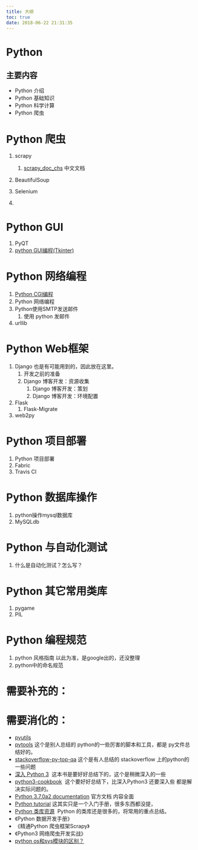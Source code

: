 ```yaml
---
title: 大纲
toc: true
date: 2018-06-22 21:31:35
---
```

# Python


## 主要内容

- Python 介绍
- Python 基础知识
- Python 科学计算
- Python 爬虫




# Python 爬虫

1. scrapy
   1. [scrapy_doc_chs](https://github.com/marchtea/scrapy_doc_chs) 中文文档

1. BeautifulSoup
2. Selenium
3.

# Python GUI

1. PyQT
2. [python GUI编程(Tkinter)](https://www.w3cschool.cn/python/python-gui-tkinter.html)



# Python 网络编程

1. [Python CGI编程](https://www.w3cschool.cn/python/python-cgi.html)
1. Python 网络编程
2. Python使用SMTP发送邮件
   1. 使用 python 发邮件
3. urllib


# Python Web框架

1. Django 也是有可能用到的，因此放在这里。
   1. 开发之前的准备
   2. Django 博客开发：资源收集
      1. Django 博客开发：策划
      2. Django 博客开发：环境配置
2. Flask
   1. Flask-Migrate
3. web2py




# Python 项目部署

1. Python 项目部署
2. Fabric
3. Travis CI


# Python 数据库操作

1. python操作mysql数据库
2. MySQLdb




# Python 与自动化测试

1. 什么是自动化测试？怎么写？

# Python 其它常用类库

1. pygame
2. PIL




# Python 编程规范


1. python 风格指南 以此为准，是google出的，还没整理
2. python中的命名规范

# 需要补充的：



# 需要消化的：

- [pyutils](https://github.com/wklken/pyutils)
- [pytools](https://github.com/wklken/pytools) 这个是别人总结的 python的一些厉害的脚本和工具，都是 py文件总结好的。
- [stackoverflow-py-top-qa](https://github.com/wklken/stackoverflow-py-top-qa) 这个是有人总结的 stackoverflow 上的python的一些问题
- [深入 Python 3](https://dipyzh.bitbucket.io/)  这本书是要好好总结下的，这个是稍微深入的一些
- [python3-cookbook](http://python3-cookbook.readthedocs.io/zh_CN/latest/index.html#)  这个要好好总结下，比深入Python3 还要深入些 都是解决实际问题的。
- [Python 3.7.0a2 documentation](http://python.readthedocs.io/en/latest/) 官方文档 内容全面
- [Python tutorial](http://www.pythondoc.com/pythontutorial3/index.html#) 这其实只是一个入门手册，很多东西都没提，
- [Python 类库资源](http://106.15.37.116/2018/05/03/python-%E7%B1%BB%E5%BA%93%E8%B5%84%E6%BA%90/#1wxpython)  Python 的类库还是很多的，将常用的重点总结。
- 《Python 数据开发手册》
- 《精通Python 爬虫框架Scrapy》
- 《Python3 网络爬虫开发实战》
- [python os和sys模块的区别？](https://www.zhihu.com/question/31843617)
